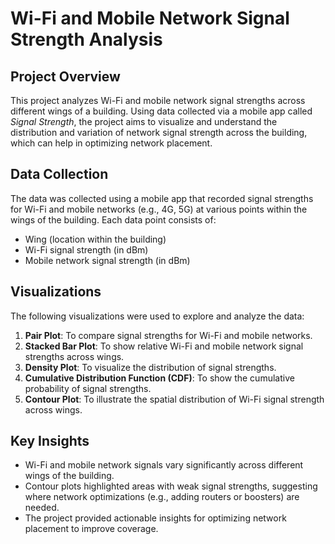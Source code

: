 # Wi-Fi and Mobile Network Signal Strength Analysis

## Project Overview

This project analyzes Wi-Fi and mobile network signal strengths across different wings of a building. Using data collected via a mobile app called *Signal Strength*, the project aims to visualize and understand the distribution and variation of network signal strength across the building, which can help in optimizing network placement.

## Data Collection

The data was collected using a mobile app that recorded signal strengths for Wi-Fi and mobile networks (e.g., 4G, 5G) at various points within the wings of the building. Each data point consists of:
- Wing (location within the building)
- Wi-Fi signal strength (in dBm)
- Mobile network signal strength (in dBm)

## Visualizations

The following visualizations were used to explore and analyze the data:
1. **Pair Plot**: To compare signal strengths for Wi-Fi and mobile networks.
2. **Stacked Bar Plot**: To show relative Wi-Fi and mobile network signal strengths across wings.
3. **Density Plot**: To visualize the distribution of signal strengths.
4. **Cumulative Distribution Function (CDF)**: To show the cumulative probability of signal strengths.
5. **Contour Plot**: To illustrate the spatial distribution of Wi-Fi signal strength across wings.

## Key Insights

- Wi-Fi and mobile network signals vary significantly across different wings of the building.
- Contour plots highlighted areas with weak signal strengths, suggesting where network optimizations (e.g., adding routers or boosters) are needed.
- The project provided actionable insights for optimizing network placement to improve coverage.

